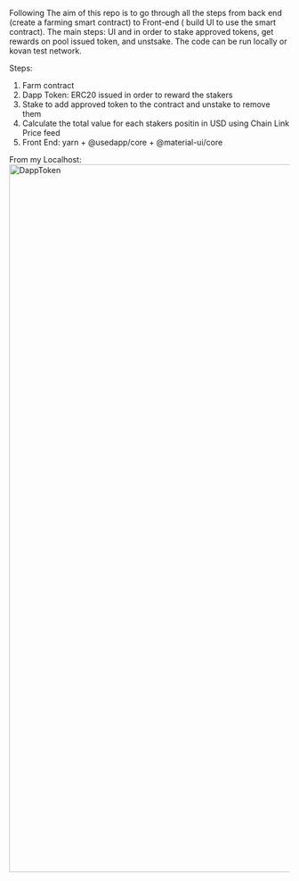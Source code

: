Following 
The aim of this repo is to go through all the steps from back end (create a farming smart contract) to Front-end ( build UI to use the smart contract).
The main steps: UI and  in order to stake approved tokens, get rewards on pool issued token, and unstsake.
The code can be run locally or kovan test network.

Steps:
1. Farm contract
2. Dapp Token: ERC20 issued in order to reward the stakers
3. Stake to add approved token to the contract and unstake to remove them
4. Calculate the total value for each stakers positin in USD using Chain Link Price feed
5. Front End: yarn + @usedapp/core + @material-ui/core

From my Localhost:
<img width="1269" alt="DappToken" src="https://user-images.githubusercontent.com/54667163/175903877-c166a049-7315-4cac-8018-5ac40095cc4f.png">


